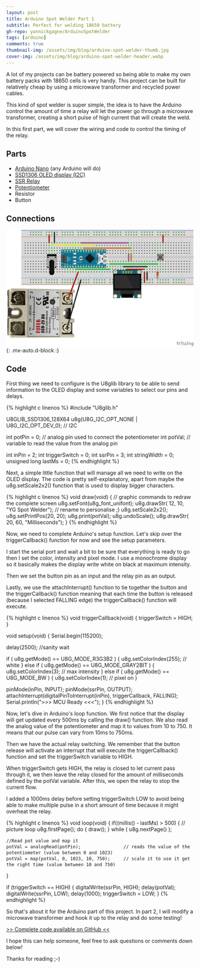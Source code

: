 ```yaml
---
layout: post
title: Arduino Spot Welder Part 1
subtitle: Perfect for welding 18650 battery
gh-repo: yannickgagne/ArduinoSpotWelder
tags: [arduino]
comments: true
thumbnail-img: /assets/img/blog/arduino-spot-welder-thumb.jpg
cover-img: /assets/img/blog/arduino-spot-welder-header.webp
---
```


A lot of my projects can be battery powered so being able to make my own battery packs with 18650 cells is very handy. This project can be built for relatively cheap by using a microwave transformer and recycled power cables.

This kind of spot welder is super simple, the idea is to have the Arduino control the amount of time a relay will let the power go through a microwave transformer, creating a short pulse of high current that will create the weld.

In this first part, we will cover the wiring and code to control the timing of the relay.

## **Parts**
- [Arduino Nano](https://amzn.to/44eW3Ne) (any Arduino will do)
- [SSD1306 OLED display (I2C)](https://amzn.to/3VkPp3P)
- [SSR Relay](https://amzn.to/3Hq51gT)
- [Potentiometer](https://amzn.to/42dZbav)
- Resistor
- Button

## **Connections**

![Fritzing](/assets/img/blog/arduino-spot-welder-fritzing.webp){: .mx-auto.d-block :}

## **Code**

First thing we need to configure is the U8glib library to be able to send information to the OLED display and some variables to select our pins and delays.

{% highlight c linenos %}
#include "U8glib.h"

U8GLIB_SSD1306_128X64 u8g(U8G_I2C_OPT_NONE | U8G_I2C_OPT_DEV_0);	// I2C

int potPin = 0;   // analog pin used to connect the potentiometer
int potVal;       // variable to read the value from the analog pin

int inPin = 2;
int triggerSwitch = 0;
int ssrPin = 3;
int stringWidth = 0;
unsigned long lastMs = 0;
{% endhighlight %}

Next, a simple little function that will manage all we need to write on the OLED display. The code is pretty self-explanatory, apart from maybe the u8g.setScale2x2() function that is used to display bigger characters.

{% highlight c linenos %}
void draw(void) {
  // graphic commands to redraw the complete screen
  u8g.setFont(u8g_font_unifont);
  u8g.drawStr( 12, 10, "YG Spot Welder"); // rename to personalise ;)
  u8g.setScale2x2();
  u8g.setPrintPos(20, 20);
  u8g.print(potVal);
  u8g.undoScale();
  u8g.drawStr( 20, 60, "Milliseconds");
}
{% endhighlight %}

Now, we need to complete Arduino's setup function. Let's skip over the triggerCallback() function for now and see the setup parameters.

I start the serial port and wait a bit to be sure that everything is ready to go then I set the color, intensity and pixel mode. I use a monochrome display so it basically makes the display write white on black at maximum intensity.

Then we set the button pin as an input and the relay pin as an output.

Lastly, we use the attachInterrupt() function to tie together the button and the triggerCallback() function meaning that each time the button is released (because I selected FALLING edge) the triggerCallback() function will execute.

{% highlight c linenos %}
void triggerCallback(void) {
  triggerSwitch = HIGH;
}

void setup(void) {
  Serial.begin(115200);

  delay(2500); //sanity wait

  if ( u8g.getMode() == U8G_MODE_R3G3B2 ) {
    u8g.setColorIndex(255);     // white
  }
  else if ( u8g.getMode() == U8G_MODE_GRAY2BIT ) {
    u8g.setColorIndex(3);         // max intensity
  }
  else if ( u8g.getMode() == U8G_MODE_BW ) {
    u8g.setColorIndex(1);         // pixel on
  }

  pinMode(inPin, INPUT);
  pinMode(ssrPin, OUTPUT);
  attachInterrupt(digitalPinToInterrupt(inPin), triggerCallback, FALLING);
  Serial.println(">>> MCU Ready <<<");
}
{% endhighlight %}

Now, let's dive in Arduino's loop function. We first notice that the display will get updated every 500ms by calling the draw() function. We also read the analog value of the potentiometer and map it to values from 10 to 750. It means that our pulse can vary from 10ms to 750ms.

Then we have the actual relay switching. We remember that the button release will activate an interrupt that will execute the triggerCallback() function and set the triggerSwitch variable to HIGH.

When triggerSwitch gets HIGH, the relay is closed to let current pass through it, we then leave the relay closed for the amount of milliseconds defined by the potVal variable. After this, we open the relay to stop the current flow.

I added a 1000ms delay before setting triggerSwitch LOW to avoid being able to make multiple pulse in a short amount of time because it might overheat the relay.

{% highlight c linenos %}
void loop(void) {
  if((millis() - lastMs) > 500) {
    // picture loop
    u8g.firstPage();
    do {
      draw();
    } while ( u8g.nextPage() );

    //Read pot value and map it
    potVal = analogRead(potPin);                // reads the value of the potentiometer (value between 0 and 1023)
    potVal = map(potVal, 0, 1023, 10, 750);     // scale it to use it get the right time (value between 10 and 750)
  }

  if (triggerSwitch == HIGH) {
    digitalWrite(ssrPin, HIGH);
    delay(potVal);
    digitalWrite(ssrPin, LOW);
    delay(1000);
    triggerSwitch = LOW;
  }
{% endhighlight %}

So that's about it for the Arduino part of this project. In part 2, I will modify a microwave transformer and hook it up to the relay and do some testing!

[>> Complete code available on GitHub <<](https://github.com/yannickgagne/ArduinoSpotWelder)

I hope this can help someone, feel free to ask questions or comments down below!

Thanks for reading ;-)
